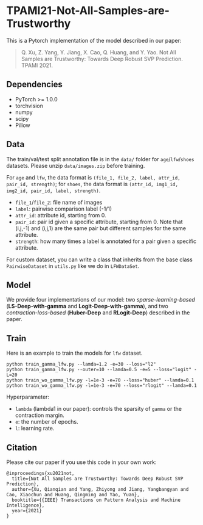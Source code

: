 # TPAMI21-Not-All-Samples-are-Trustworthy
This is a Pytorch implementation of the model described in our paper:

>Q. Xu, Z. Yang, Y. Jiang, X. Cao, Q. Huang, and Y. Yao. Not All Samples are Trustworthy: Towards Deep Robust SVP Prediction. TPAMI 2021.

## Dependencies
- PyTorch >= 1.0.0
- torchvision
- numpy
- scipy
- Pillow

## Data
The train/val/test split annotation file is in the `data/` folder for `age`/`lfw`/`shoes` datasets. Please unzip `data/images.zip` before training.

For `age` and `lfw`, the data format is `(file_1, file_2, label, attr_id, pair_id, strength)`; for `shoes`, the data format is `(attr_id, img1_id, img2_id, pair_id, label, strength)`.
- `file_1`/`file_2`: file name of images
- `label`: pairwise comparison label (-1/1)
- `attr_id`: attribute id, starting from 0.
- `pair_id`: pair id given a specific attribute, starting from 0. Note that (i,j,-1) and (i,j,1) are the same pair but different samples for the same attribute.
- `strength`: how many times a label is annotated for a pair given a specific attribute.

For custom dataset, you can write a class that inherits from the base class `PairwiseDataset` in `utils.py` like we do in `LFWDataSet`.

## Model
We provide four implementations of our model: two *sparse-learning-based* (**LS-Deep-with-gamma** and **Logit-Deep-with-gamma**), and two *contraction-loss-based* (**Huber-Deep** and **RLogit-Deep**) described in the paper.

## Train
Here is an example to train the models for `lfw` dataset.
```
python train_gamma_lfw.py --lamda=1.2 -e=30 --loss="l2"
python train_gamma_lfw.py --outer=10 --lamda=0.5 -e=5 --loss="logit" -L=20
python train_wo_gamma_lfw.py -l=1e-3 -e=70 --loss="huber" --lamda=0.1
python train_wo_gamma_lfw.py -l=1e-3 -e=70 --loss="rlogit" --lamda=0.1
```

Hyperparameter:
- `lambda` (lambda1 in our paper): controls the sparsity of `gamma` or the contraction margin.
- `e`: the number of epochs.
- `l`: learning rate.

## Citation
Please cite our paper if you use this code in your own work:

```
@inproceedings{xu2021not,
  title={Not All Samples are Trustworthy: Towards Deep Robust SVP Prediction},
  author={Xu, Qianqian and Yang, Zhiyong and Jiang, Yangbangyan and Cao, Xiaochun and Huang, Qingming and Yao, Yuan},
  booktitle={{IEEE} Transactions on Pattern Analysis and Machine Intelligence},
  year={2021}
}
```
